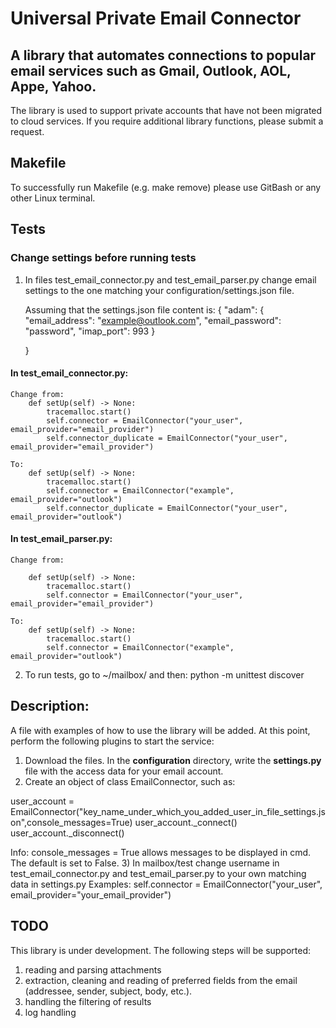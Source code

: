 # Universal Private Email Connector

## A library that automates connections to popular email services such as Gmail, Outlook, AOL, Appe, Yahoo.
The library is used to support private accounts that have not been migrated to cloud services.
If you require additional library functions, please submit a request.

## Makefile
To successfully run Makefile (e.g. make remove) please use GitBash or any other Linux terminal.

## Tests

### Change settings before running tests

1) In files test_email_connector.py and test_email_parser.py change email settings to the one matching your configuration/settings.json file.

    Assuming that the settings.json file content is:
    {
        "adam": {
            "email_address": "example@outlook.com",
            "email_password": "password",
            "imap_port": 993
        }
        
    }

#### In test_email_connector.py:


    Change from:
        def setUp(self) -> None:
            tracemalloc.start()
            self.connector = EmailConnector("your_user", email_provider="email_provider")
            self.connector_duplicate = EmailConnector("your_user", email_provider="email_provider")

    To:
        def setUp(self) -> None:
            tracemalloc.start()
            self.connector = EmailConnector("example", email_provider="outlook")
            self.connector_duplicate = EmailConnector("your_user", email_provider="outlook")

#### In test_email_parser.py:

    Change from:

        def setUp(self) -> None:
            tracemalloc.start()
            self.connector = EmailConnector("your_user", email_provider="email_provider")

    To:
        def setUp(self) -> None:
            tracemalloc.start()
            self.connector = EmailConnector("example", email_provider="outlook")

2) To run tests, go to ~/mailbox/ and then: python -m unittest discover

## Description:
A file with examples of how to use the library will be added. 
At this point, perform the following plugins to start the service:
1) Download the files. In the **configuration** directory, write the **settings.py** file with the access data for your email account.
2) Create an object of class EmailConnector, such as:

user_account = EmailConnector("key_name_under_which_you_added_user_in_file_settings.json",console_messages=True)
user_account._connect()
user_account._disconnect()

Info: console_messages = True allows messages to be displayed in cmd. The default is set to False.
3) In mailbox/test change username in test_email_connector.py and test_email_parser.py to your own matching data in settings.py
Examples:
    self.connector = EmailConnector("your_user", email_provider="your_email_provider")

## TODO
This library is under development. The following steps will be supported:
1) reading and parsing attachments
2) extraction, cleaning and reading of preferred fields from the email (addressee, sender, subject, body, etc.).
3) handling the filtering of results
4) log handling
